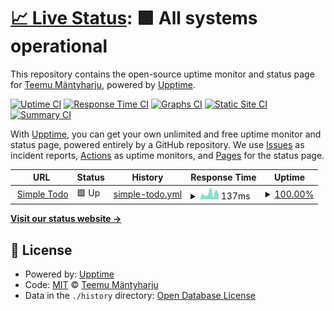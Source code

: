 # [📈 Live Status](https://t-mu.github.io/simple-todo-monitoring): <!--live status--> **🟩 All systems operational**

This repository contains the open-source uptime monitor and status page for [Teemu Mäntyharju](https://t-mu.github.io/simple-todo-monitoring), powered by [Upptime](https://github.com/upptime/upptime).

[![Uptime CI](https://github.com/t-mu/simple-todo-monitoring/workflows/Uptime%20CI/badge.svg)](https://github.com/t-mu/simple-todo-monitoring/actions?query=workflow%3A%22Uptime+CI%22)
[![Response Time CI](https://github.com/t-mu/simple-todo-monitoring/workflows/Response%20Time%20CI/badge.svg)](https://github.com/t-mu/simple-todo-monitoring/actions?query=workflow%3A%22Response+Time+CI%22)
[![Graphs CI](https://github.com/t-mu/simple-todo-monitoring/workflows/Graphs%20CI/badge.svg)](https://github.com/t-mu/simple-todo-monitoring/actions?query=workflow%3A%22Graphs+CI%22)
[![Static Site CI](https://github.com/t-mu/simple-todo-monitoring/workflows/Static%20Site%20CI/badge.svg)](https://github.com/t-mu/simple-todo-monitoring/actions?query=workflow%3A%22Static+Site+CI%22)
[![Summary CI](https://github.com/t-mu/simple-todo-monitoring/workflows/Summary%20CI/badge.svg)](https://github.com/t-mu/simple-todo-monitoring/actions?query=workflow%3A%22Summary+CI%22)

With [Upptime](https://upptime.js.org), you can get your own unlimited and free uptime monitor and status page, powered entirely by a GitHub repository. We use [Issues](https://github.com/t-mu/simple-todo-monitoring/issues) as incident reports, [Actions](https://github.com/t-mu/simple-todo-monitoring/actions) as uptime monitors, and [Pages](https://t-mu.github.io/simple-todo-monitoring) for the status page.

<!--start: status pages-->
<!-- This summary is generated by Upptime (https://github.com/upptime/upptime) -->
<!-- Do not edit this manually, your changes will be overwritten -->
<!-- prettier-ignore -->
| URL | Status | History | Response Time | Uptime |
| --- | ------ | ------- | ------------- | ------ |
| <img alt="" src="https://icons.duckduckgo.com/ip3/t-mu.github.io.ico" height="13"> [Simple Todo](https://t-mu.github.io/simple-todo) | 🟩 Up | [simple-todo.yml](https://github.com/t-mu/simple-todo-monitoring/commits/HEAD/history/simple-todo.yml) | <details><summary><img alt="Response time graph" src="./graphs/simple-todo/response-time-week.png" height="20"> 137ms</summary><br><a href="https://t-mu.github.io/simple-todo-monitoring/history/simple-todo"><img alt="Response time 111" src="https://img.shields.io/endpoint?url=https%3A%2F%2Fraw.githubusercontent.com%2Ft-mu%2Fsimple-todo-monitoring%2FHEAD%2Fapi%2Fsimple-todo%2Fresponse-time.json"></a><br><a href="https://t-mu.github.io/simple-todo-monitoring/history/simple-todo"><img alt="24-hour response time 116" src="https://img.shields.io/endpoint?url=https%3A%2F%2Fraw.githubusercontent.com%2Ft-mu%2Fsimple-todo-monitoring%2FHEAD%2Fapi%2Fsimple-todo%2Fresponse-time-day.json"></a><br><a href="https://t-mu.github.io/simple-todo-monitoring/history/simple-todo"><img alt="7-day response time 137" src="https://img.shields.io/endpoint?url=https%3A%2F%2Fraw.githubusercontent.com%2Ft-mu%2Fsimple-todo-monitoring%2FHEAD%2Fapi%2Fsimple-todo%2Fresponse-time-week.json"></a><br><a href="https://t-mu.github.io/simple-todo-monitoring/history/simple-todo"><img alt="30-day response time 130" src="https://img.shields.io/endpoint?url=https%3A%2F%2Fraw.githubusercontent.com%2Ft-mu%2Fsimple-todo-monitoring%2FHEAD%2Fapi%2Fsimple-todo%2Fresponse-time-month.json"></a><br><a href="https://t-mu.github.io/simple-todo-monitoring/history/simple-todo"><img alt="1-year response time 111" src="https://img.shields.io/endpoint?url=https%3A%2F%2Fraw.githubusercontent.com%2Ft-mu%2Fsimple-todo-monitoring%2FHEAD%2Fapi%2Fsimple-todo%2Fresponse-time-year.json"></a></details> | <details><summary><a href="https://t-mu.github.io/simple-todo-monitoring/history/simple-todo">100.00%</a></summary><a href="https://t-mu.github.io/simple-todo-monitoring/history/simple-todo"><img alt="All-time uptime 99.49%" src="https://img.shields.io/endpoint?url=https%3A%2F%2Fraw.githubusercontent.com%2Ft-mu%2Fsimple-todo-monitoring%2FHEAD%2Fapi%2Fsimple-todo%2Fuptime.json"></a><br><a href="https://t-mu.github.io/simple-todo-monitoring/history/simple-todo"><img alt="24-hour uptime 100.00%" src="https://img.shields.io/endpoint?url=https%3A%2F%2Fraw.githubusercontent.com%2Ft-mu%2Fsimple-todo-monitoring%2FHEAD%2Fapi%2Fsimple-todo%2Fuptime-day.json"></a><br><a href="https://t-mu.github.io/simple-todo-monitoring/history/simple-todo"><img alt="7-day uptime 100.00%" src="https://img.shields.io/endpoint?url=https%3A%2F%2Fraw.githubusercontent.com%2Ft-mu%2Fsimple-todo-monitoring%2FHEAD%2Fapi%2Fsimple-todo%2Fuptime-week.json"></a><br><a href="https://t-mu.github.io/simple-todo-monitoring/history/simple-todo"><img alt="30-day uptime 100.00%" src="https://img.shields.io/endpoint?url=https%3A%2F%2Fraw.githubusercontent.com%2Ft-mu%2Fsimple-todo-monitoring%2FHEAD%2Fapi%2Fsimple-todo%2Fuptime-month.json"></a><br><a href="https://t-mu.github.io/simple-todo-monitoring/history/simple-todo"><img alt="1-year uptime 100.00%" src="https://img.shields.io/endpoint?url=https%3A%2F%2Fraw.githubusercontent.com%2Ft-mu%2Fsimple-todo-monitoring%2FHEAD%2Fapi%2Fsimple-todo%2Fuptime-year.json"></a></details>

<!--end: status pages-->

[**Visit our status website →**](https://t-mu.github.io/simple-todo-monitoring)

## 📄 License

- Powered by: [Upptime](https://github.com/upptime/upptime)
- Code: [MIT](./LICENSE) © [Teemu Mäntyharju](https://t-mu.github.io/simple-todo-monitoring)
- Data in the `./history` directory: [Open Database License](https://opendatacommons.org/licenses/odbl/1-0/)
